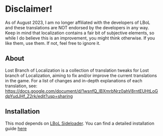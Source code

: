 # Disclaimer!
As of August 2023, I am no longer affiliated with the developers of LBoL and these translations are NOT endorsed by the developers in any way. Keep in mind that localization contains a fair bit of subjective elements, so while I do believe this is an improvement, you might think otherwise. If you like them, use them. If not, feel free to ignore it.



## About
Lost Branch of Localization is a collection of translation tweaks for Lost branch of Localization, aiming to fix and/or improve the current translations in the game.
For a list of changes and in-depth explanations of each translation, see: https://docs.google.com/document/d/1wsnfQ_lBXmrbNrz0ahV8rntEUHtLoGdpYudJHf_Z2rk/edit?usp=sharing

## Installation
This mod depends on [LBoL Sideloader](https://github.com/Neoshrimp/LBoL-Entity-Sideloader). You can find a detailed installation guide [here](https://github.com/Neoshrimp/LBoL-Entity-Sideloader/blob/master/Installation.md)

